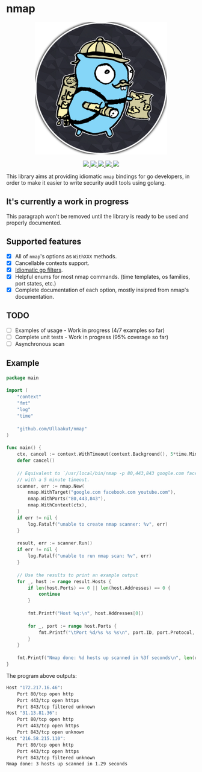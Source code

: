 # nmap

<p align="center">
    <img width="350" src="img/logo.png"/>
<p>

<p align="center">
    <a href="LICENSE">
        <img src="https://img.shields.io/badge/license-MIT-blue.svg?style=flat" />
    </a>
    <a href="https://godoc.org/github.com/Ullaakut/nmap">
        <img src="https://godoc.org/github.com/Ullaakut/cameradar?status.svg" />
    </a>
    <a href="https://goreportcard.com/report/github.com/ullaakut/nmap">
        <img src="https://goreportcard.com/badge/github.com/ullaakut/nmap">
    </a>
    <a href="https://travis-ci.org/Ullaakut/nmap">
        <img src="https://travis-ci.org/Ullaakut/nmap.svg?branch=master">
    </a>
    <a href="https://coveralls.io/github/Ullaakut/nmap?branch=master">
        <img src="https://coveralls.io/repos/github/Ullaakut/nmap/badge.svg?branch=master">
    </a>
<p>

This library aims at providing idiomatic `nmap` bindings for go developers, in order to make it easier to write security audit tools using golang.

<!-- It allows not only to parse the XML output of nmap, but also to get the output of nmap as it is running, through a channel. This can be useful for computing a scan's progress, or simply displaying live information to your users. -->

## It's currently a work in progress

This paragraph won't be removed until the library is ready to be used and properly documented.

## Supported features

- [x] All of `nmap`'s options as `WithXXX` methods.
- [x] Cancellable contexts support.
- [x] [Idiomatic go filters](examples/service_detection/main.go#L19).
- [x] Helpful enums for most nmap commands. (time templates, os families, port states, etc.)
- [x] Complete documentation of each option, mostly insipred from nmap's documentation.

## TODO

- [ ] Examples of usage - Work in progress (4/7 examples so far)
- [ ] Complete unit tests - Work in progress (95% coverage so far)
- [ ] Asynchronous scan

## Example

```go
package main

import (
    "context"
    "fmt"
    "log"
    "time"

    "github.com/Ullaakut/nmap"
)

func main() {
    ctx, cancel := context.WithTimeout(context.Background(), 5*time.Minute)
    defer cancel()

    // Equivalent to `/usr/local/bin/nmap -p 80,443,843 google.com facebook.com youtube.com`,
    // with a 5 minute timeout.
    scanner, err := nmap.New(
        nmap.WithTarget("google.com facebook.com youtube.com"),
        nmap.WithPorts("80,443,843"),
        nmap.WithContext(ctx),
    )
    if err != nil {
        log.Fatalf("unable to create nmap scanner: %v", err)
    }

    result, err := scanner.Run()
    if err != nil {
        log.Fatalf("unable to run nmap scan: %v", err)
    }

    // Use the results to print an example output
    for _, host := range result.Hosts {
        if len(host.Ports) == 0 || len(host.Addresses) == 0 {
            continue
        }

        fmt.Printf("Host %q:\n", host.Addresses[0])

        for _, port := range host.Ports {
            fmt.Printf("\tPort %d/%s %s %s\n", port.ID, port.Protocol, port.State, port.Service.Name)
        }
    }

    fmt.Printf("Nmap done: %d hosts up scanned in %3f seconds\n", len(result.Hosts), result.Stats.Finished.Elapsed)
}
```

The program above outputs:

```bash
Host "172.217.16.46":
    Port 80/tcp open http
    Port 443/tcp open https
    Port 843/tcp filtered unknown
Host "31.13.81.36":
    Port 80/tcp open http
    Port 443/tcp open https
    Port 843/tcp open unknown
Host "216.58.215.110":
    Port 80/tcp open http
    Port 443/tcp open https
    Port 843/tcp filtered unknown
Nmap done: 3 hosts up scanned in 1.29 seconds
```
